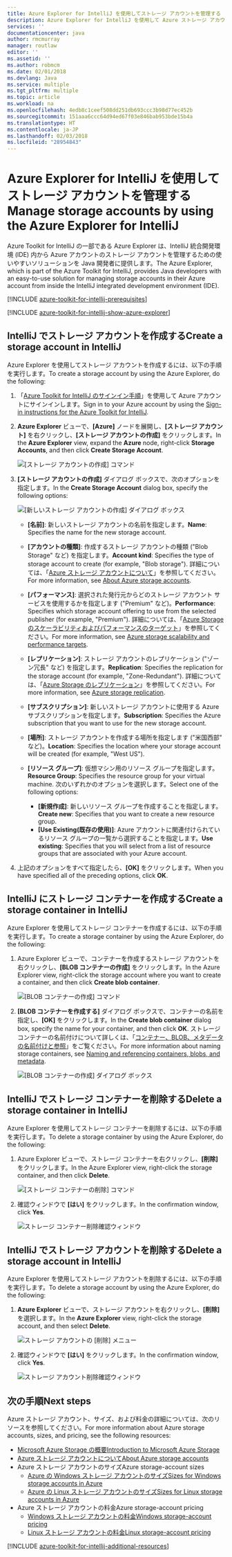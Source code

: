 ```yaml
---
title: Azure Explorer for IntelliJ を使用してストレージ アカウントを管理する
description: Azure Explorer for IntelliJ を使用して Azure ストレージ アカウントを管理する方法について説明します。
services: ''
documentationcenter: java
author: rmcmurray
manager: routlaw
editor: ''
ms.assetid: ''
ms.author: robmcm
ms.date: 02/01/2018
ms.devlang: Java
ms.service: multiple
ms.tgt_pltfrm: multiple
ms.topic: article
ms.workload: na
ms.openlocfilehash: 4edb8c1ceef508dd251db693ccc3b98d77ec452b
ms.sourcegitcommit: 151aaa6ccc64d94ed67f03e846bab953bde15b4a
ms.translationtype: HT
ms.contentlocale: ja-JP
ms.lasthandoff: 02/03/2018
ms.locfileid: "28954843"
---
```

# <a name="manage-storage-accounts-by-using-the-azure-explorer-for-intellij"></a><span data-ttu-id="deddc-103">Azure Explorer for IntelliJ を使用してストレージ アカウントを管理する</span><span class="sxs-lookup"><span data-stu-id="deddc-103">Manage storage accounts by using the Azure Explorer for IntelliJ</span></span>

<span data-ttu-id="deddc-104">Azure Toolkit for IntelliJ の一部である Azure Explorer は、IntelliJ 統合開発環境 (IDE) 内から Azure アカウントのストレージ アカウントを管理するための使いやすいソリューションを Java 開発者に提供します。</span><span class="sxs-lookup"><span data-stu-id="deddc-104">The Azure Explorer, which is part of the Azure Toolkit for IntelliJ, provides Java developers with an easy-to-use solution for managing storage accounts in their Azure account from inside the IntelliJ integrated development environment (IDE).</span></span>

[!INCLUDE [azure-toolkit-for-intellij-prerequisites](../includes/azure-toolkit-for-intellij-prerequisites.md)]

[!INCLUDE [azure-toolkit-for-intellij-show-azure-explorer](../includes/azure-toolkit-for-intellij-show-azure-explorer.md)]

## <a name="create-a-storage-account-in-intellij"></a><span data-ttu-id="deddc-105">IntelliJ でストレージ アカウントを作成する</span><span class="sxs-lookup"><span data-stu-id="deddc-105">Create a storage account in IntelliJ</span></span>

<span data-ttu-id="deddc-106">Azure Explorer を使用してストレージ アカウントを作成するには、以下の手順を実行します。</span><span class="sxs-lookup"><span data-stu-id="deddc-106">To create a storage account by using the Azure Explorer, do the following:</span></span>

1. <span data-ttu-id="deddc-107">「[Azure Toolkit for IntelliJ のサインイン手順]」を使用して Azure アカウントにサインインします。</span><span class="sxs-lookup"><span data-stu-id="deddc-107">Sign in to your Azure account by using the [Sign-in instructions for the Azure Toolkit for IntelliJ].</span></span> 

2. <span data-ttu-id="deddc-108">**Azure Explorer** ビューで、**[Azure]** ノードを展開し、**[ストレージ アカウント]** を右クリックし、**[ストレージ アカウントの作成]** をクリックします。</span><span class="sxs-lookup"><span data-stu-id="deddc-108">In the **Azure Explorer** view, expand the **Azure** node, right-click **Storage Accounts**, and then click **Create Storage Account**.</span></span>

   ![[ストレージ アカウントの作成] コマンド][CS01]

3. <span data-ttu-id="deddc-110">**[ストレージ アカウントの作成]** ダイアログ ボックスで、次のオプションを指定します。</span><span class="sxs-lookup"><span data-stu-id="deddc-110">In the **Create Storage Account** dialog box, specify the following options:</span></span>

   ![[新しいストレージ アカウントの作成] ダイアログ ボックス][CS02]

   * <span data-ttu-id="deddc-112">**[名前]**: 新しいストレージ アカウントの名前を指定します。</span><span class="sxs-lookup"><span data-stu-id="deddc-112">**Name**: Specifies the name for the new storage account.</span></span>

   * <span data-ttu-id="deddc-113">**[アカウントの種類]**: 作成するストレージ アカウントの種類 ("Blob Storage" など) を指定します。</span><span class="sxs-lookup"><span data-stu-id="deddc-113">**Account kind**: Specifies the type of storage account to create (for example, "Blob storage").</span></span> <span data-ttu-id="deddc-114">詳細については、「[Azure ストレージ アカウントについて]」を参照してください。</span><span class="sxs-lookup"><span data-stu-id="deddc-114">For more information, see [About Azure storage accounts].</span></span> 

   * <span data-ttu-id="deddc-115">**[パフォーマンス]**: 選択された発行元からどのストレージ アカウント サービスを使用するかを指定します ("Premium" など)。</span><span class="sxs-lookup"><span data-stu-id="deddc-115">**Performance**: Specifies which storage account offering to use from the selected publisher (for example, "Premium").</span></span> <span data-ttu-id="deddc-116">詳細については、「[Azure Storage のスケーラビリティおよびパフォーマンスのターゲット]」を参照してください。</span><span class="sxs-lookup"><span data-stu-id="deddc-116">For more information, see [Azure storage scalability and performance targets].</span></span> 

   * <span data-ttu-id="deddc-117">**[レプリケーション]**: ストレージ アカウントのレプリケーション ("ゾーン冗長" など) を指定します。</span><span class="sxs-lookup"><span data-stu-id="deddc-117">**Replication**: Specifies the replication for the storage account (for example, "Zone-Redundant").</span></span> <span data-ttu-id="deddc-118">詳細については、「[Azure Storage のレプリケーション]」を参照してください。</span><span class="sxs-lookup"><span data-stu-id="deddc-118">For more information, see [Azure storage replication].</span></span> 

   * <span data-ttu-id="deddc-119">**[サブスクリプション]**: 新しいストレージ アカウントに使用する Azure サブスクリプションを指定します。</span><span class="sxs-lookup"><span data-stu-id="deddc-119">**Subscription**: Specifies the Azure subscription that you want to use for the new storage account.</span></span>

   * <span data-ttu-id="deddc-120">**[場所]**: ストレージ アカウントを作成する場所を指定します ("米国西部" など)。</span><span class="sxs-lookup"><span data-stu-id="deddc-120">**Location**: Specifies the location where your storage account will be created (for example, "West US").</span></span>

   * <span data-ttu-id="deddc-121">**[リソース グループ]**: 仮想マシン用のリソース グループを指定します。</span><span class="sxs-lookup"><span data-stu-id="deddc-121">**Resource Group**: Specifies the resource group for your virtual machine.</span></span> <span data-ttu-id="deddc-122">次のいずれかのオプションを選択します。</span><span class="sxs-lookup"><span data-stu-id="deddc-122">Select one of the following options:</span></span>
      * <span data-ttu-id="deddc-123">**[新規作成]**: 新しいリソース グループを作成することを指定します。</span><span class="sxs-lookup"><span data-stu-id="deddc-123">**Create new**: Specifies that you want to create a new resource group.</span></span>
      * <span data-ttu-id="deddc-124">**[Use Existing\(既存の使用\)]**: Azure アカウントに関連付けられているリソース グループの一覧から選択することを指定します。</span><span class="sxs-lookup"><span data-stu-id="deddc-124">**Use existing**: Specifies that you will select from a list of resource groups that are associated with your Azure account.</span></span>

4. <span data-ttu-id="deddc-125">上記のオプションをすべて指定したら、**[OK]** をクリックします。</span><span class="sxs-lookup"><span data-stu-id="deddc-125">When you have specified all of the preceding options, click **OK**.</span></span>

## <a name="create-a-storage-container-in-intellij"></a><span data-ttu-id="deddc-126">IntelliJ にストレージ コンテナーを作成する</span><span class="sxs-lookup"><span data-stu-id="deddc-126">Create a storage container in IntelliJ</span></span>

<span data-ttu-id="deddc-127">Azure Explorer を使用してストレージ コンテナーを作成するには、以下の手順を実行します。</span><span class="sxs-lookup"><span data-stu-id="deddc-127">To create a storage container by using the Azure Explorer, do the following:</span></span>

1. <span data-ttu-id="deddc-128">Azure Explorer ビューで、コンテナーを作成するストレージ アカウントを右クリックし、**[BLOB コンテナーの作成]** をクリックします。</span><span class="sxs-lookup"><span data-stu-id="deddc-128">In the Azure Explorer view, right-click the storage account where you want to create a container, and then click **Create blob container**.</span></span>

   ![[BLOB コンテナーの作成] コマンド][CC01]

2. <span data-ttu-id="deddc-130">**[BLOB コンテナーを作成する]** ダイアログ ボックスで、コンテナーの名前を指定し、**[OK]** をクリックします。</span><span class="sxs-lookup"><span data-stu-id="deddc-130">In the **Create blob container** dialog box, specify the name for your container, and then click **OK**.</span></span> <span data-ttu-id="deddc-131">ストレージ コンテナーの名前付けについて詳しくは、「[コンテナー、BLOB、メタデータの名前付けと参照]」をご覧ください。</span><span class="sxs-lookup"><span data-stu-id="deddc-131">For more information about naming storage containers, see [Naming and referencing containers, blobs, and metadata].</span></span>

   ![[BLOB コンテナーの作成] ダイアログ ボックス][CC02]

## <a name="delete-a-storage-container-in-intellij"></a><span data-ttu-id="deddc-133">IntelliJ でストレージ コンテナーを削除する</span><span class="sxs-lookup"><span data-stu-id="deddc-133">Delete a storage container in IntelliJ</span></span>

<span data-ttu-id="deddc-134">Azure Explorer を使用してストレージ コンテナーを削除するには、以下の手順を実行します。</span><span class="sxs-lookup"><span data-stu-id="deddc-134">To delete a storage container by using the Azure Explorer, do the following:</span></span>

1. <span data-ttu-id="deddc-135">Azure Explorer ビューで、ストレージ コンテナーを右クリックし、**[削除]** をクリックします。</span><span class="sxs-lookup"><span data-stu-id="deddc-135">In the Azure Explorer view, right-click the storage container, and then click **Delete**.</span></span>

   ![[ストレージ コンテナーの削除] コマンド][DC01]

2. <span data-ttu-id="deddc-137">確認ウィンドウで **[はい]** をクリックします。</span><span class="sxs-lookup"><span data-stu-id="deddc-137">In the confirmation window, click **Yes**.</span></span>

   ![ストレージ コンテナー削除確認ウィンドウ][DC02]

## <a name="delete-a-storage-account-in-intellij"></a><span data-ttu-id="deddc-139">IntelliJ でストレージ アカウントを削除する</span><span class="sxs-lookup"><span data-stu-id="deddc-139">Delete a storage account in IntelliJ</span></span>

<span data-ttu-id="deddc-140">Azure Explorer を使用してストレージ アカウントを削除するには、以下の手順を実行します。</span><span class="sxs-lookup"><span data-stu-id="deddc-140">To delete a storage account by using the Azure Explorer, do the following:</span></span>

1. <span data-ttu-id="deddc-141">**Azure Explorer** ビューで、ストレージ アカウントを右クリックし、**[削除]** を選択します。</span><span class="sxs-lookup"><span data-stu-id="deddc-141">In the **Azure Explorer** view, right-click the storage account, and then select **Delete**.</span></span>

   ![ストレージ アカウントの [削除] メニュー][DS01]

2. <span data-ttu-id="deddc-143">確認ウィンドウで **[はい]** をクリックします。</span><span class="sxs-lookup"><span data-stu-id="deddc-143">In the confirmation window, click **Yes**.</span></span>

   ![ストレージ アカウント削除確認ウィンドウ][DS02]

## <a name="next-steps"></a><span data-ttu-id="deddc-145">次の手順</span><span class="sxs-lookup"><span data-stu-id="deddc-145">Next steps</span></span>

<span data-ttu-id="deddc-146">Azure ストレージ アカウント、サイズ、および料金の詳細については、次のリソースを参照してください。</span><span class="sxs-lookup"><span data-stu-id="deddc-146">For more information about Azure storage accounts, sizes, and pricing, see the following resources:</span></span>

* <span data-ttu-id="deddc-147">[Microsoft Azure Storage の概要]</span><span class="sxs-lookup"><span data-stu-id="deddc-147">[Introduction to Microsoft Azure Storage]</span></span>
* <span data-ttu-id="deddc-148">[Azure ストレージ アカウントについて]</span><span class="sxs-lookup"><span data-stu-id="deddc-148">[About Azure storage accounts]</span></span>
* <span data-ttu-id="deddc-149">Azure ストレージ アカウントのサイズ</span><span class="sxs-lookup"><span data-stu-id="deddc-149">Azure storage-account sizes</span></span>
  * <span data-ttu-id="deddc-150">[Azure の Windows ストレージ アカウントのサイズ]</span><span class="sxs-lookup"><span data-stu-id="deddc-150">[Sizes for Windows storage accounts in Azure]</span></span>
  * <span data-ttu-id="deddc-151">[Azure の Linux ストレージ アカウントのサイズ]</span><span class="sxs-lookup"><span data-stu-id="deddc-151">[Sizes for Linux storage accounts in Azure]</span></span>
* <span data-ttu-id="deddc-152">Azure ストレージ アカウントの料金</span><span class="sxs-lookup"><span data-stu-id="deddc-152">Azure storage-account pricing</span></span>
  * <span data-ttu-id="deddc-153">[Windows ストレージ アカウントの料金]</span><span class="sxs-lookup"><span data-stu-id="deddc-153">[Windows storage-account pricing]</span></span>
  * <span data-ttu-id="deddc-154">[Linux ストレージ アカウントの料金]</span><span class="sxs-lookup"><span data-stu-id="deddc-154">[Linux storage-account pricing]</span></span>

[!INCLUDE [azure-toolkit-for-intellij-additional-resources](../includes/azure-toolkit-for-intellij-additional-resources.md)]

<!-- URL List -->

[Azure Toolkit for IntelliJ のサインイン手順]: ./azure-toolkit-for-intellij-sign-in-instructions.md
[Sign-in instructions for the Azure Toolkit for IntelliJ]: ./azure-toolkit-for-intellij-sign-in-instructions.md
[Microsoft Azure Storage の概要]: /azure/storage/storage-introduction
[Introduction to Microsoft Azure Storage]: /azure/storage/storage-introduction
[Azure ストレージ アカウントについて]: /azure/storage/storage-create-storage-account
[About Azure storage accounts]: /azure/storage/storage-create-storage-account
[Azure Storage のレプリケーション]: /azure/storage/storage-redundancy
[Azure storage replication]: /azure/storage/storage-redundancy
[Azure Storage のスケーラビリティおよびパフォーマンスのターゲット]: /azure/storage/storage-scalability-targets
[Azure storage scalability and Performance Targets]: /azure/storage/storage-scalability-targets
[コンテナー、BLOB、メタデータの名前付けと参照]: http://go.microsoft.com/fwlink/?LinkId=255555
[Naming and referencing containers, blobs, and metadata]: http://go.microsoft.com/fwlink/?LinkId=255555

[Azure の Windows ストレージ アカウントのサイズ]: /azure/virtual-machines/virtual-machines-windows-sizes
[Sizes for Windows storage accounts in Azure]: /azure/virtual-machines/virtual-machines-windows-sizes
[Azure の Linux ストレージ アカウントのサイズ]: /azure/virtual-machines/virtual-machines-linux-sizes
[Sizes for Linux storage accounts in Azure]: /azure/virtual-machines/virtual-machines-linux-sizes
[Windows ストレージ アカウントの料金]: /pricing/details/virtual-machines/windows/
[Windows storage-account pricing]: /pricing/details/virtual-machines/windows/
[Linux ストレージ アカウントの料金]: /pricing/details/virtual-machines/linux/
[Linux storage-account pricing]: /pricing/details/virtual-machines/linux/

<!-- IMG List -->

[CS01]: media/azure-toolkit-for-intellij-managing-storage-accounts-using-azure-explorer/CS01.png
[CS02]: media/azure-toolkit-for-intellij-managing-storage-accounts-using-azure-explorer/CS02.png
[CC01]: media/azure-toolkit-for-intellij-managing-storage-accounts-using-azure-explorer/CC01.png
[CC02]: media/azure-toolkit-for-intellij-managing-storage-accounts-using-azure-explorer/CC02.png

[DS01]: media/azure-toolkit-for-intellij-managing-storage-accounts-using-azure-explorer/DS01.png
[DS02]: media/azure-toolkit-for-intellij-managing-storage-accounts-using-azure-explorer/DS02.png
[DC01]: media/azure-toolkit-for-intellij-managing-storage-accounts-using-azure-explorer/DC01.png
[DC02]: media/azure-toolkit-for-intellij-managing-storage-accounts-using-azure-explorer/DC02.png
